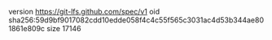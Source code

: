 version https://git-lfs.github.com/spec/v1
oid sha256:59d9bf9017082cdd10edde058f4c4c55f565c3031ac4d53b344ae801861e809c
size 17146
